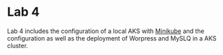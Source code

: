 # Lab 4
Lab 4 includes the configuration of a local AKS with [Minikube](https://minikube.sigs.k8s.io/docs/) and the configuration as well as the deployment of Worpress and MySLQ in a AKS cluster.